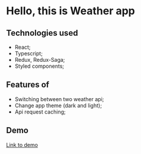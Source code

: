 # Hello, this is Weather app

## Technologies used

- React;
- Typescript;
- Redux, Redux-Saga;
- Styled components;

## Features of

- Switching between two weather api;
- Change app theme (dark and light);
- Api request caching;

## Demo

[Link to demo](https://alex-sapon.github.io/weather/)